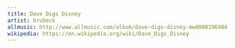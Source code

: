 ```yaml
---
title: Dave Digs Disney
artist: brubeck
allmusic: http://www.allmusic.com/album/dave-digs-disney-mw0000196984
wikipedia: https://en.wikipedia.org/wiki/Dave_Digs_Disney
---
```

